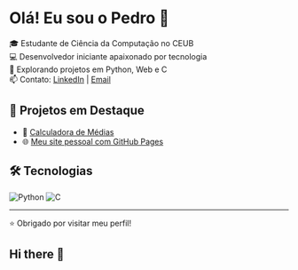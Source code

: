 # Olá! Eu sou o Pedro 👋

🎓 Estudante de Ciência da Computação no CEUB  
💻 Desenvolvedor iniciante apaixonado por tecnologia  
🚀 Explorando projetos em Python, Web e C  
📫 Contato: [LinkedIn](https://www.linkedin.com/in/pedro-henrique-rodrigues-costa-7ba674359/) | [Email](pedrohrodrigues.dev@gmail.com)

## 🚧 Projetos em Destaque

- 🔧 [Calculadora de Médias](https://github.com/seu-usuario/calculadora-medias)
- 🌐 [Meu site pessoal com GitHub Pages](https://seu-usuario.github.io/seu-site)

## 🛠️ Tecnologias

![Python](https://img.shields.io/badge/-Python-333?style=flat&logo=python)
![C](https://img.shields.io/badge/-C-333?style=flat&logo=c)



---

⭐ Obrigado por visitar meu perfil!
## Hi there 👋


